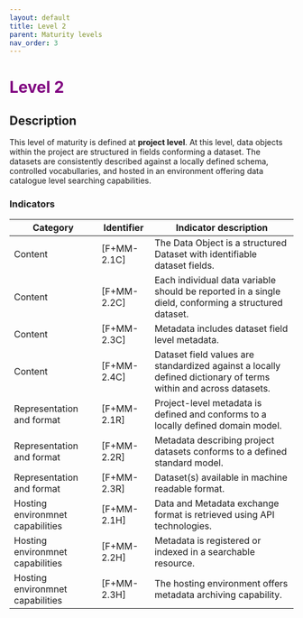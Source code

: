```yaml
---
layout: default
title: Level 2
parent: Maturity levels
nav_order: 3
---
```


# <span style="color:purple;font-weight:bold">Level 2</span>

## Description

This level of maturity is defined at **project level**. At this level, data objects within the project are structured in fields conforming a dataset. The datasets are consistently described against a locally defined schema, controlled vocabullaries, and hosted in an environment offering data catalogue level searching capabilities.

### Indicators

| Category | Identifier | Indicator description |
| -------- | ---------- | --------------------- |
| Content | [F+MM-2.1C] | The Data Object is a structured Dataset with identifiable dataset fields. |
| Content | [F+MM-2.2C] | Each individual data variable should be reported in a single dield, conforming a structured dataset. |
| Content | [F+MM-2.3C] | Metadata includes dataset field level metadata. |
| Content | [F+MM-2.4C] | Dataset field values are standardized against a locally defined dictionary of terms within and across datasets. |
| Representation and format |  [F+MM-2.1R] | Project-level metadata is defined and conforms to a locally defined domain model. |
| Representation and format |  [F+MM-2.2R] | Metadata describing project datasets conforms to a defined standard model. |
| Representation and format |  [F+MM-2.3R] | Dataset(s) available in machine readable format. |
| Hosting environmnet capabilities | [F+MM-2.1H] | Data and Metadata exchange format is retrieved using API technologies. |
| Hosting environmnet capabilities | [F+MM-2.2H] | Metadata is registered or indexed in a searchable resource. |
| Hosting environmnet capabilities | [F+MM-2.3H] | The hosting environment offers metadata archiving capability. |
